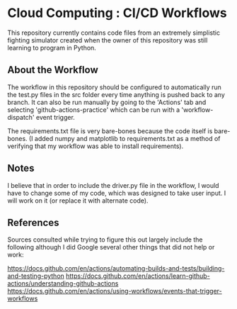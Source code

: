 # Cloud Computing : CI/CD Workflows

This repository currently contains code files from an extremely simplistic fighting simulator created when the owner of this repository was still learning to program in Python.

## About the Workflow
The workflow in this repository should be configured to automatically run the test.py files in the src folder every time anything is pushed back to any branch. 
It can also be run manually by going to the 'Actions' tab and selecting 'github-actions-practice' which can be run with a 'workflow-dispatch' event trigger.

The requirements.txt file is very bare-bones because the code itself is bare-bones. (I added numpy and matplotlib to requirements.txt as a method of verifying that my workflow was able to install requirements). 

## Notes

I believe that in order to include the driver.py file in the workflow, I would have to change some of my code, which was designed to take user input. I will work on it (or replace it with alternate code).


## References
Sources consulted while trying to figure this out largely include the following although I did Google several other things that did not help or work:

https://docs.github.com/en/actions/automating-builds-and-tests/building-and-testing-python
https://docs.github.com/en/actions/learn-github-actions/understanding-github-actions
https://docs.github.com/en/actions/using-workflows/events-that-trigger-workflows
